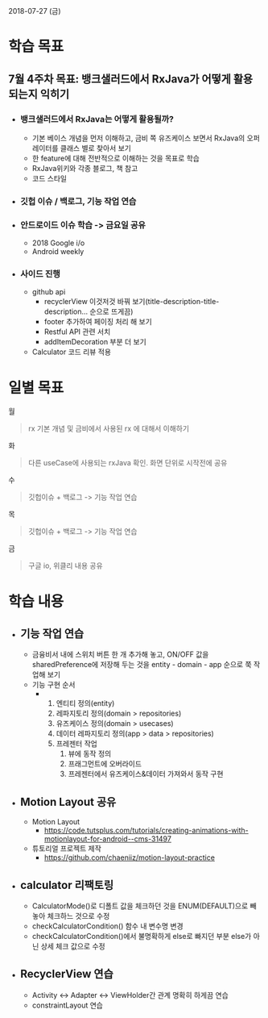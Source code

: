 2018-07-27 (금)

# 학습 목표

## 7월 4주차 목표: 뱅크샐러드에서 RxJava가 어떻게 활용되는지 익히기

- ### 뱅크샐러드에서 RxJava는 어떻게 활용될까?

  - 기본 베이스 개념을 먼저 이해하고, 금비 쪽 유즈케이스 보면서 RxJava의 오퍼레이터를 클래스 별로 찾아서 보기
  - 한 feature에 대해 전반적으로 이해하는 것을 목표로 학습
  - RxJava위키와 각종 블로그, 책 참고
  - 코드 스타일

- ### 깃헙 이슈 / 백로그, 기능 작업 연습

- ### 안드로이드 이슈 학습 -> 금요일 공유

  - 2018 Google i/o
  - Android weekly

- ### 사이드 진행

  - github api
    - recyclerView 이것저것 바꿔 보기(title-description-title-description… 순으로 뜨게끔)
    - footer 추가하여 페이징 처리 해 보기
    - Restful API 관련 서치
    - addItemDecoration 부분 더 보기
  - Calculator 코드 리뷰 적용

# 일별 목표

월

> rx 기본 개념 및 금비에서 사용된 rx 에 대해서 이해하기

화

> 다른 useCase에 사용되는 rxJava 확인. 화면 단위로 시작전에 공유

수  

> 깃헙이슈 + 백로그 -> 기능 작업 연습

목

> 깃헙이슈 + 백로그 -> 기능 작업 연습

금

> 구글 io, 위클리 내용 공유



# 학습 내용

- ## 기능 작업 연습

  - 금융비서 내에 스위치 버튼 한 개 추가해 놓고, ON/OFF 값을 sharedPreference에 저장해 두는 것을 entity - domain - app 순으로 쭉 작업해 보기
  - 기능 구현 순서
    - 1. 엔티티 정의(entity)
      2. 레파지토리 정의(domain > repositories)
      3. 유즈케이스 정의(domain > usecases)
      4. 데이터 레파지토리 정의(app > data > repositories)
      5. 프레젠터 작업
         1. 뷰에 동작 정의
         2. 프래그먼트에 오버라이드
         3. 프레젠터에서 유즈케이스&데이터 가져와서 동작 구현



- ## Motion Layout 공유

  - Motion Layout
    - https://code.tutsplus.com/tutorials/creating-animations-with-motionlayout-for-android--cms-31497
  - 튜토리얼 프로젝트 제작
    - https://github.com/chaeniiz/motion-layout-practice



- ## calculator 리팩토링

  - CalculatorMode()로 디폴트 값을 체크하던 것을 ENUM(DEFAULT)으로 빼 놓아 체크하느 것으로 수정
  - checkCalculatorCondition() 함수 내 변수명 변경
  - checkCalculatorCondition()에서 불명확하게 else로 빠지던 부분 else가 아닌 상세 체크 값으로 수정
    


- ## RecyclerView 연습

  - Activity <-> Adapter <-> ViewHolder간 관계 명확히 하게끔 연습
  - constraintLayout 연습
